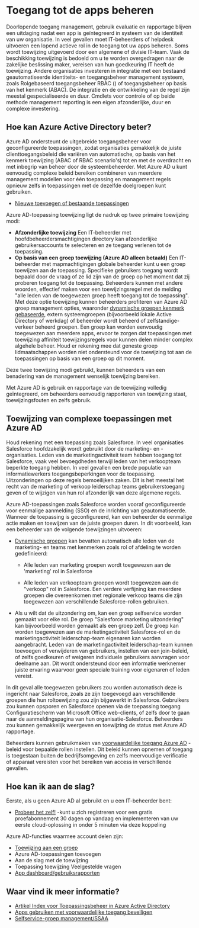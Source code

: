 <properties
  pageTitle="Toegang tot de apps met behulp van Azure AD beheren |  Microsoft Azure"
  description="Hierin wordt beschreven hoe Azure Active Directory kunnen organisaties om op te geven van de apps waartoe elke gebruiker toegang heeft."
  services="active-directory"
  documentationCenter=""
  authors="femila"
  manager="femila"
  editor=""/>

 <tags
  ms.service="active-directory"
  ms.workload="identity"
  ms.tgt_pltfrm="na"
  ms.devlang="na"
  ms.topic="article"
  ms.date="10/13/2016"
  ms.author="femila"/>


# <a name="managing-access-to-apps"></a>Toegang tot de apps beheren

Doorlopende toegang management, gebruik evaluatie en rapportage blijven een uitdaging nadat een app is geïntegreerd in systeem van de identiteit van uw organisatie. In veel gevallen moet IT-beheerders of helpdesk uitvoeren een lopend actieve rol in de toegang tot uw apps beheren. Soms wordt toewijzing uitgevoerd door een algemene of divisie IT-team. Vaak de beschikking toewijzing is bedoeld om u te worden overgedragen naar de zakelijke beslissing maker, vereisen van hun goedkeuring IT heeft de toewijzing.  Andere organisaties investeren in integratie met een bestaand geautomatiseerde identiteits- en toegangsbeheer management systeem, zoals Rolgebaseerd toegangsbeheer RBAC () of toegangsbeheer op basis van het kenmerk (ABAC). De integratie en de ontwikkeling van de regel zijn meestal gespecialiseerde en duur. Cmdlets voor controle of op beide methode management reporting is een eigen afzonderlijke, duur en complexe investering.

## <a name="how-does-azure-active-directory-help"></a>Hoe kan Azure Active Directory beter?

 Azure AD ondersteunt de uitgebreide toegangsbeheer voor geconfigureerde toepassingen, zodat organisaties gemakkelijk de juiste clienttoegangsbeleid die variëren van automatische, op basis van het kenmerk toewijzing (ABAC of RBAC scenario's) tot en met de overdracht en met inbegrip van beheer door de systeembeheerder. Met Azure AD u kunt eenvoudig complexe beleid bereiken combineren van meerdere management modellen voor één toepassing en management regels opnieuw zelfs in toepassingen met de dezelfde doelgroepen kunt gebruiken.

 - [Nieuwe toevoegen of bestaande toepassingen](active-directory-sso-integrate-saas-apps.md)


 Azure AD-toepassing toewijzing ligt de nadruk op twee primaire toewijzing modi:

- **Afzonderlijke toewijzing** Een IT-beheerder met hoofdbeheerdersmachtigingen directory kan afzonderlijke gebruikersaccounts te selecteren en ze toegang verlenen tot de toepassing.
- **Op basis van een groep toewijzing (Azure AD alleen betaald)** Een IT-beheerder met mapmachtigingen globale beheerder kunt u een groep toewijzen aan de toepassing. Specifieke gebruikers toegang wordt bepaald door de vraag of ze lid zijn van de groep op het moment dat zij proberen toegang tot de toepassing. Beheerders kunnen met andere woorden, effectief maken voor een toewijzingsregel met de melding "alle leden van de toegewezen groep heeft toegang tot de toepassing". Met deze optie toewijzing kunnen beheerders profiteren van Azure AD groep management opties, waaronder [dynamische groepen kenmerk gebaseerde](active-directory-accessmanagement-manage-groups.md), extern systeemgroepen (bijvoorbeeld lokale Active Directory of werkdag) of beheerder wordt beheerd of zelfstandige-verkeer beheerd groepen. Een groep kan worden eenvoudig toegewezen aan meerdere apps, ervoor te zorgen dat toepassingen met toewijzing affiniteit toewijzingsregels voor kunnen delen minder complex algehele beheer. Houd er rekening mee dat geneste groep lidmaatschappen worden niet ondersteund voor de toewijzing tot aan de toepassingen op basis van een groep op dit moment.

Deze twee toewijzing modi gebruikt, kunnen beheerders van een benadering van de management wenselijk toewijzing bereiken.

Met Azure AD is gebruik en rapportage van de toewijzing volledig geïntegreerd, om beheerders eenvoudig rapporteren van toewijzing staat, toewijzingsfouten en zelfs gebruik.

## <a name="complex-application-assignment-with-azure-ad"></a>Toewijzing van complexe toepassingen met Azure AD

Houd rekening met een toepassing zoals Salesforce. In veel organisaties Salesforce hoofdzakelijk wordt gebruikt door de marketing- en -organisaties. Leden van de marketingactiviteit team hebben toegang tot Salesforce, vaak veel bevoegdheden terwijl leden van het verkoopteam beperkte toegang hebben. In veel gevallen een brede populatie van informatiewerkers toegangsbeperkingen voor de toepassing. Uitzonderingen op deze regels bemoeilijken zaken. Dit is het meestal het recht van de marketing of verkoop leiderschap teams gebruikerstoegang geven of te wijzigen van hun rol afzonderlijk van deze algemene regels.

Azure AD-toepassingen zoals Salesforce worden vooraf geconfigureerde voor eenmalige aanmelding (SSO) en de inrichting van geautomatiseerde. Wanneer de toepassing is geconfigureerd, kan een beheerder de eenmalige actie maken en toewijzen van de juiste groepen duren. In dit voorbeeld, kan een beheerder van de volgende toewijzingen uitvoeren:

- [Dynamische groepen](active-directory-accessmanagement-manage-groups.md) kan bevatten automatisch alle leden van de marketing- en teams met kenmerken zoals rol of afdeling te worden gedefinieerd:

    - Alle leden van marketing groepen wordt toegewezen aan de 'marketing' rol in Salesforce

    - Alle leden van verkoopteam groepen wordt toegewezen aan de "verkoop" rol in Salesforce. Een verdere verfijning kan meerdere groepen die overeenkomen met regionale verkoop teams die zijn toegewezen aan verschillende Salesforce-rollen gebruiken.

- Als u wilt dat de uitzondering om, kan een groep selfservice worden gemaakt voor elke rol. De groep "Salesforce marketing uitzondering" kan bijvoorbeeld worden gemaakt als een groep zelf. De groep kan worden toegewezen aan de marketingactiviteit Salesforce-rol en de marketingactiviteit leiderschap-team eigenaren kan worden aangebracht. Leden van de marketingactiviteit leiderschap-team kunnen toevoegen of verwijderen van gebruikers, instellen van een join-beleid, of zelfs goedkeuren of weigeren individuele gebruikers aanvragen voor deelname aan. Dit wordt ondersteund door een informatie werknemer juiste ervaring waarvoor geen speciale training voor eigenaren of leden vereist.

In dit geval alle toegewezen gebruikers zou worden automatisch deze is ingericht naar Salesforce, zoals ze zijn toegevoegd aan verschillende groepen die hun roltoewijzing zou zijn bijgewerkt in Salesforce. Gebruikers zou kunnen opsporen en Salesforce openen via de toepassing toegang Configuratiescherm van Microsoft Office web-clients, of zelfs door te gaan naar de aanmeldingspagina van hun organisatie-Salesforce. Beheerders zou kunnen gemakkelijk weergeven en toewijzing de status met Azure AD rapportage.

Beheerders kunnen gebruikmaken van [voorwaardelijke toegang Azure AD](active-directory-conditional-access.md) -beleid voor bepaalde rollen instellen. Dit beleid kunnen opnemen of toegang is toegestaan buiten de bedrijfsomgeving en zelfs meervoudige verificatie of apparaat vereisten voor het bereiken van access in verschillende gevallen.

## <a name="how-can-i-get-started"></a>Hoe kan ik aan de slag?

Eerste, als u geen Azure AD al gebruikt en u een IT-beheerder bent:

 - [Probeer het zelf!](https://azure.microsoft.com/trial/get-started-active-directory/) -kunt u zich registreren voor een gratis proefabonnement 30 dagen op vandaag en implementeren van uw eerste cloud-oplossing in onder 5 minuten via deze koppeling

Azure AD-functies waarmee account delen zijn:

- [Toewijzing aan een groep](active-directory-accessmanagement-self-service-group-management.md)
- Azure AD-toepassingen toevoegen
- Aan de slag met de toewijzing
- Toepassing toewijzing Veelgestelde vragen
- [App dashboard/gebruiksrapporten](active-directory-passwords-get-insights.md)

## <a name="where-can-i-learn-more"></a>Waar vind ik meer informatie?

- [Artikel Index voor Toepassingsbeheer in Azure Active Directory](active-directory-apps-index.md)
- [Apps gebruiken met voorwaardelijke toegang beveiligen](active-directory-conditional-access.md)
- [Selfservice-groep management/SSAA](active-directory-accessmanagement-self-service-group-management.md)
